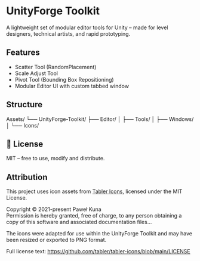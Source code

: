 # UnityForge Toolkit

A lightweight set of modular editor tools for Unity – made for level designers, technical artists, and rapid prototyping.

##  Features
-  Scatter Tool (RandomPlacement)
-  Scale Adjust Tool
-  Pivot Tool (Bounding Box Repositioning)
-  Modular Editor UI with custom tabbed window


##  Structure
Assets/
└── UnityForge-Toolkit/
├── Editor/
│ ├── Tools/
│ ├── Windows/
│ └── Icons/


## 💼 License
MIT – free to use, modify and distribute.

## Attribution

This project uses icon assets from [Tabler Icons](https://tabler.io/icons), licensed under the MIT License.

Copyright © 2021-present Paweł Kuna  
Permission is hereby granted, free of charge, to any person obtaining a copy of this software and associated documentation files...

The icons were adapted for use within the UnityForge Toolkit and may have been resized or exported to PNG format.

Full license text: https://github.com/tabler/tabler-icons/blob/main/LICENSE

